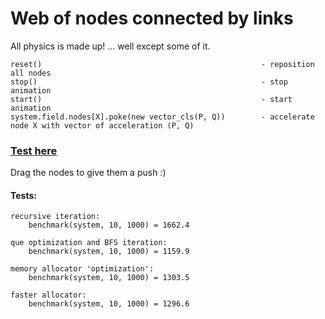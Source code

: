 # Web of nodes connected by links
All physics is made up! ... well except some of it.

```
reset()                                                 - reposition all nodes
stop()                                                  - stop animation
start()                                                 - start animation
system.field.nodes[X].poke(new vector_cls(P, Q))        - accelerate node X with vector of acceleration (P, Q)
```

### [Test here](http://poseidon4o.eu/js_web/test/)
Drag the nodes to give them a push :)


#### Tests:
```
recursive iteration:
    benchmark(system, 10, 1000) = 1662.4

que optimization and BFS iteration:
    benchmark(system, 10, 1000) = 1159.9

memory allocator 'optimization':
    benchmark(system, 10, 1000) = 1303.5

faster allocator:
    benchmark(system, 10, 1000) = 1296.6
```